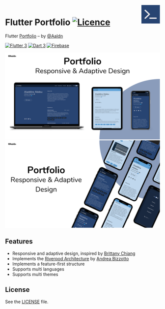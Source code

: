 <img src="assets/images/logo.png" align="right" width="60px"/>

Flutter Portfolio [![Licence](https://img.shields.io/badge/licence-MIT-a51931.svg?style=flat-square)](https://github.com/Aaldn/portfolio/blob/main/LICENSE.md)
==============

Flutter [Portfolio](https://aladdine.dev) – by [@Aaldn](https://github.com/Aaldn)

[![Flutter 3](https://img.shields.io/badge/Flutter-3.10-02569b.svg?style=flat-square&logo=flutter&logoColor=13b9fd)](https://flutter.dev/)
[![Dart 3](https://img.shields.io/badge/Dart-3.0-0175c2.svg?style=flat-square&logo=dart&logoColor=13b9fd)](https://dart.dev/)
[![Firebase](https://img.shields.io/badge/Firebase--ffcc30.svg?style=flat-square&logo=firebase)](https://firebase.google.com/)

<img src="assets/screenshots/mockups-1.png">
<img src="assets/screenshots/mockups-2.png">

## Features

- Responsive and adaptive design, inspired by [Brittany Chiang](https://brittanychiang.com)
- Implements the [Riverpod Architecture](https://codewithandrea.com/articles/flutter-app-architecture-riverpod-introduction/) by [Andrea Bizzotto](https://github.com/bizz84)
- Implements a feature-first structure
- Supports multi languages
- Supports multi themes

## License

See the [LICENSE](https://github.com/Aaldn/portfolio/blob/main/LICENSE.md) file.

